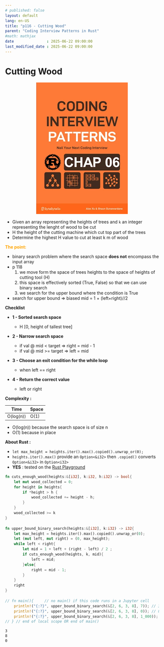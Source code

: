 ```yaml
---
# published: false
layout: default
lang: en-US
title: "p116 - Cutting Wood"
parent: "Coding Interview Patterns in Rust"
#math: mathjax
date               : 2025-06-22 09:00:00
last_modified_date : 2025-06-22 09:00:00
---
```


# Cutting Wood

<div align="center">
<img src="../assets/chap_06.webp" alt="" width="300" loading="lazy"/>
</div>

* Given an array representing the heights of trees and ``k`` an integer representing the lenght of wood to be cut
* H the height of the cutting machine which cut top part of the trees  
* Determine the highest H value to cut at least k m of wood


<span style="color:orange"><b>The point:</b></span>

* binary search problem where the search space **does not** encompass the input array
* p 118  
    1. we move form the space of trees heights to the space of heights of cutting tool (H) 
    1. this space is effectively sorted (True, False) so that we can use binary search
    1. we search for the upper bound where the condition is True
* search for upper bound => biased mid = 1 + (left+right)//2



**Checklist**

* **1 - Sorted search space**
    * H [0, height of tallest tree]

* **2 - Narrow search space**
    * if val @ mid < target => right = mid - 1
    * if val @ mid >= target => left = mid 
* **3 - Choose an exit condition for the while loop**
    * when left == right
* **4 - Return the correct value**
    * left or right


**Complexity :**

| Time | Space |
|------|-------|
| O(log(n)) | O(1)  |

* O(log(n)) because the search space is of size n
* O(1) because in place 





**About Rust :**
* `let max_height = heights.iter().max().copied().unwrap_or(0); `
* `heights.iter().max()` provide an `Option<&i32>` then `.copied()` converts `Option<&i32>` in `Option<i32>`
* **YES** : tested on the [Rust Playground](https://play.rust-lang.org/)




<!-- <span style="color:red"><b>TODO : </b></span> 
* Add comments in the source code        
 -->

<!-- * <span style="color:lime"><b>Preferred solution?</b></span>      -->



```rust
fn cuts_enough_wood(heights:&[i32], k:i32, h:i32) -> bool{
    let mut wood_collected = 0;
    for height in heights{
        if *height > h {
            wood_collected += height - h;
        }
    }
    wood_collected >= k
}

fn upper_bound_binary_search(heights:&[i32], k:i32) -> i32{
    let max_height = heights.iter().max().copied().unwrap_or(0); 
    let (mut left, mut right) = (0, max_height);
    while left < right{
        let mid = 1 + left + (right - left) / 2 ;
        if cuts_enough_wood(heights, k, mid){
            left = mid;
        }else{
            right = mid - 1;
        }    
    }    
    right 
}

// fn main(){     // no main() if this code runs in a Jupyter cell 
    println!("{:?}", upper_bound_binary_search(&[2, 6, 3, 8], 7)); // 3
    println!("{:?}", upper_bound_binary_search(&[2, 6, 3, 8], 0)); // 8
    println!("{:?}", upper_bound_binary_search(&[2, 6, 3, 8], 1_000)); // 0
// } // end of local scope OR end of main()       

```

    3
    8
    0

